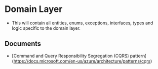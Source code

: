 # Domain Layer

- This will contain all entities, enums, exceptions, interfaces, types and logic specific to the domain layer.

## Documents

- [Command and Query Responsibility Segregation (CQRS) pattern] (https://docs.microsoft.com/en-us/azure/architecture/patterns/cqrs)
